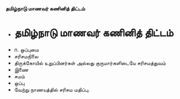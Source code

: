 **தமிழ்நாடு மாணவர் கணினித் திட்டம்**
- # தமிழ்நாடு மாணவர் கணினித் திட்டம்
- n. ஒப்புமை
- சரிசமநிலை
- திருக்கோயில் உறுப்பினர்கள் அல்லது குருமார்களிடையே சரிசமத்துவம்
- இணை
- சமம்
- ஒப்பு
- வேற்று நாணயத்தில் சரிசம மதிப்பு.

